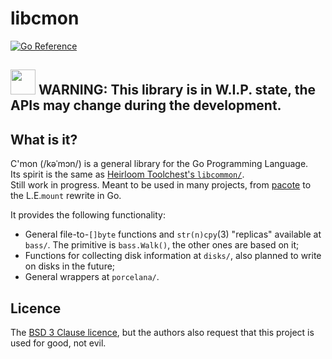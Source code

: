 # libcmon
[![Go Reference](https://pkg.go.dev/badge/pindorama.net.br/libcmon.svg)](https://pkg.go.dev/pindorama.net.br/libcmon)

## <img src="https://github.com/user-attachments/assets/ea106675-94e2-4a67-bbc6-c992e9159ac8" height=40> **WARNING**: This library is in W.I.P. state, the APIs may change during the development.

## What is it?

C'mon (/kəˈmɔn/) is a general library for the Go Programming Language.  
Its spirit is the same as [Heirloom Toolchest's
``libcommon/``](https://github.com/Projeto-Pindorama/heirloom-ng/tree/master/libcommon).  
Still work in progress. Meant to be used in many projects, from
[pacote](https://github.com/Projeto-Pindorama/pacote) to the L.E.``mount``
rewrite in Go.

It provides the following functionality:

* General file-to-``[]byte`` functions and ``str(n)cpy``(3) "replicas" available
  at ``bass/``. The primitive is ``bass.Walk()``, the other ones are based on it;
* Functions for collecting disk information at ``disks/``, also planned to write
  on disks in the future;
* General wrappers at ``porcelana/``.

## Licence

The
[BSD 3 Clause licence](https://github.com/Projeto-Pindorama/libcmon?tab=License-1-ov-file),
but the authors also request that this project is used for good, not evil.
